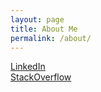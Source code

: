 ```yaml
---
layout: page
title: About Me
permalink: /about/
---
```


[LinkedIn](https://ba.linkedin.com/in/senjin-hajrulahovic-909ba9120)<br>
[StackOverflow](https://stackoverflow.com/users/7451566/senjin-hajrulahovic)
